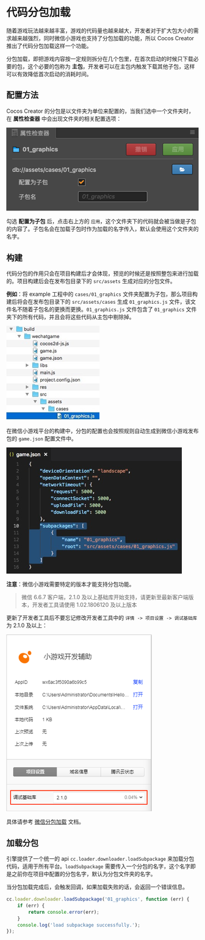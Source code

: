 # 代码分包加载

随着游戏玩法越来越丰富，游戏的代码量也越来越大，开发者对于扩大包大小的需求越来越强烈，同时微信小游戏也支持了分包加载的功能，所以 Cocos Creator 推出了代码分包加载这样一个功能。

分包加载，即把游戏内容按一定规则拆分在几个包里，在首次启动的时候只下载必要的包，这个必要的包称为 **主包**，开发者可以在主包内触发下载其他子包，这样可以有效降低首次启动的消耗时间。

## 配置方法

Cocos Creator 的分包是以文件夹为单位来配置的，当我们选中一个文件夹时，在 **属性检查器** 中会出现文件夹的相关配置选项：

![subpackage](./subpackage/subpackage.png)

勾选 **配置为子包** 后，点击右上方的 `应用`，这个文件夹下的代码就会被当做是子包的内容了。子包名会在加载子包时作为加载的名字传入，默认会使用这个文件夹的名字。

## 构建

代码分包的作用只会在项目构建后才会体现，预览的时候还是按照整包来进行加载的。项目构建后会在发布包目录下的 `src/assets` 生成对应的分包文件。

**例如**：将 example 工程中的 `cases/01_graphics` 文件夹配置为子包，那么项目构建后将会在发布包目录下的 `src/assets/cases` 生成 `01_graphics.js` 文件，该文件名不随着子包名的更换而更换。`01_graphics.js` 文件包含了 `01_graphics` 文件夹下的所有代码，并且会将这些代码从主包中剔除掉。

![package](./subpackage/package.png)

在微信小游戏平台的构建中，分包的配置也会按照规则自动生成到微信小游戏发布包的 `game.json` 配置文件中。

![profile](./subpackage/profile.png)

**注意**：微信小游戏需要特定的版本才能支持分包功能。
> 微信 6.6.7 客户端，2.1.0 及以上基础库开始支持，请更新至最新客户端版本，开发者工具请使用 1.02.1806120 及以上版本

更新了开发者工具后不要忘记修改开发者工具中的 `详情 -> 项目设置 -> 调试基础库` 为 2.1.0 及以上：

![subpackage2](./subpackage/subpackage2.png)

具体请参考 [微信分包加载](https://developers.weixin.qq.com/minigame/dev/tutorial/base/subpackages.html) 文档。

## 加载分包

引擎提供了一个统一的 api `cc.loader.downloader.loadSubpackage` 来加载分包代码，适用于所有平台。`loadSubpackage` 需要传入一个分包的名字，这个名字即是之前你在项目中配置的分包名字，默认为分包文件夹的名字。

当分包加载完成后，会触发回调，如果加载失败的话，会返回一个错误信息。

```javascript
cc.loader.downloader.loadSubpackage('01_graphics', function (err) {
    if (err) {
        return console.error(err);
    }
    console.log('load subpackage successfully.');
});
```